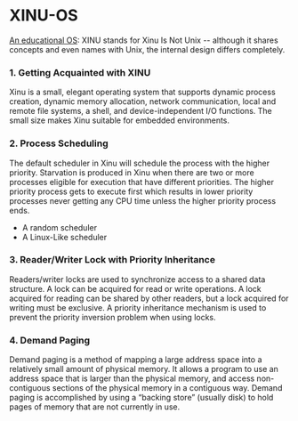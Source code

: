 # XINU-OS

[An educational OS](https://xinu.cs.purdue.edu): XINU stands for Xinu Is Not Unix -- although it shares concepts and even names with Unix, the internal design differs completely. 

### 1. Getting Acquainted with XINU

Xinu is a small, elegant operating system that supports dynamic process creation, dynamic memory allocation, network communication, local and remote file systems, a shell, and device-independent I/O functions. The small size makes Xinu suitable for embedded environments.

### 2. Process Scheduling

The default scheduler in Xinu will schedule the process with the higher priority. Starvation is produced in Xinu when there are two or more processes eligible for execution that have different priorities. The higher priority process gets to execute first which results in lower priority processes never getting any CPU time unless the higher priority process ends.

* A random scheduler 
* A Linux-Like scheduler

### 3. Reader/Writer Lock with Priority Inheritance

Readers/writer locks are used to synchronize access to a shared data structure. 
A lock can be acquired for read or write operations.
A lock acquired for reading can be shared by other readers, but a lock acquired for writing must be exclusive.
A priority inheritance mechanism is used to prevent the priority inversion problem when using locks.


### 4. Demand Paging

Demand paging is a method of mapping a large address space into a relatively small amount of physical memory. It allows a program to use an address space that is larger than the physical memory, and access non-contiguous sections of the physical memory in a contiguous way. Demand paging is accomplished by using a “backing store” (usually disk) to hold pages of memory that are not currently in use.
